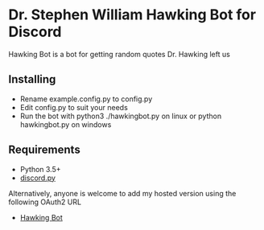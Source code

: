 # Dr. Stephen William Hawking Bot for Discord

Hawking Bot is a bot for getting random quotes Dr. Hawking left us

## Installing

- Rename example.config.py to config.py
- Edit config.py to suit your needs
- Run the bot with python3 ./hawkingbot.py on linux or python hawkingbot.py on windows

## Requirements

- Python 3.5+
- [discord.py](https://github.com/Rapptz/discord.py)

Alternatively, anyone is welcome to add my hosted version using the following OAuth2 URL

- [Hawking Bot](https://discordapp.com/api/oauth2/authorize?client_id=423405700413259788&permissions=523328&scope=bot)
